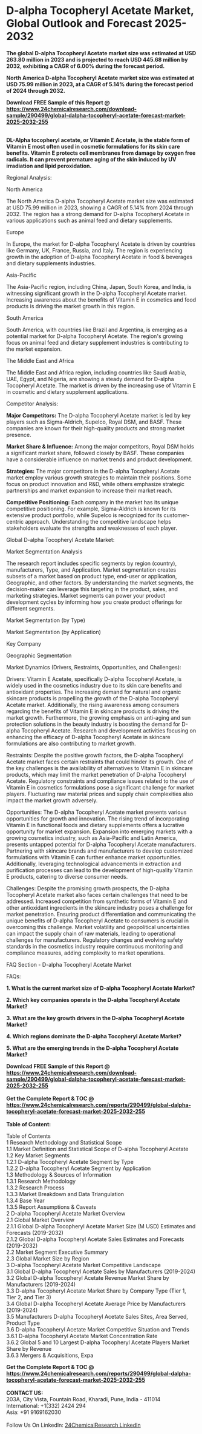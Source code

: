 <h1>D-alpha Tocopheryl Acetate Market, Global Outlook and Forecast 2025-2032</h1><p><strong>The global D-alpha Tocopheryl Acetate market size was estimated at USD 263.80 million in 2023 and is projected to reach USD 445.68 million by 2032, exhibiting a CAGR of 6.00% during the forecast period. </strong></p><p>
</p><p><strong>North America D-alpha Tocopheryl Acetate market size was estimated at USD 75.99 million in 2023, at a CAGR of 5.14% during the forecast period of 2024 through 2032.</strong></p><div><b>Download FREE Sample of this Report @ 
            <a href="https://www.24chemicalresearch.com/download-sample/290499/global-dalpha-tocopheryl-acetate-forecast-market-2025-2032-255">
            https://www.24chemicalresearch.com/download-sample/290499/global-dalpha-tocopheryl-acetate-forecast-market-2025-2032-255</a></b></div><br><p>
</p><p><strong>DL-Alpha tocopheryl acetate, or Vitamin E Acetate, is the stable form of Vitamin E most often used in cosmetic formulations for its skin care benefits. Vitamin E protects cell membranes from damage by oxygen free radicals. It can prevent premature aging of the skin induced by UV irradiation and lipid peroxidation.</strong></p><p>
Regional Analysis:</p><p>
North America</p><p>
</p><p>The North America D-alpha Tocopheryl Acetate market size was estimated at USD 75.99 million in 2023, showing a CAGR of 5.14% from 2024 through 2032. The region has a strong demand for D-alpha Tocopheryl Acetate in various applications such as animal feed and dietary supplements.</p><p>
Europe</p><p>
</p><p>In Europe, the market for D-alpha Tocopheryl Acetate is driven by countries like Germany, UK, France, Russia, and Italy. The region is experiencing growth in the adoption of D-alpha Tocopheryl Acetate in food &amp; beverages and dietary supplements industries.</p><p>
Asia-Pacific</p><p>
</p><p>The Asia-Pacific region, including China, Japan, South Korea, and India, is witnessing significant growth in the D-alpha Tocopheryl Acetate market. Increasing awareness about the benefits of Vitamin E in cosmetics and food products is driving the market growth in this region.</p><p>
South America</p><p>
</p><p>South America, with countries like Brazil and Argentina, is emerging as a potential market for D-alpha Tocopheryl Acetate. The region's growing focus on animal feed and dietary supplement industries is contributing to the market expansion.</p><p>
The Middle East and Africa</p><p>
</p><p>The Middle East and Africa region, including countries like Saudi Arabia, UAE, Egypt, and Nigeria, are showing a steady demand for D-alpha Tocopheryl Acetate. The market is driven by the increasing use of Vitamin E in cosmetic and dietary supplement applications.</p><p>
Competitor Analysis:</p><p>
</p><p><strong>Major Competitors:</strong> The D-alpha Tocopheryl Acetate market is led by key players such as Sigma-Aldrich, Supelco, Royal DSM, and BASF. These companies are known for their high-quality products and strong market presence.</p><p>
</p><p><strong>Market Share &amp; Influence:</strong> Among the major competitors, Royal DSM holds a significant market share, followed closely by BASF. These companies have a considerable influence on market trends and product development.</p><p>
</p><p><strong>Strategies:</strong> The major competitors in the D-alpha Tocopheryl Acetate market employ various growth strategies to maintain their positions. Some focus on product innovation and R&amp;D, while others emphasize strategic partnerships and market expansion to increase their market reach.</p><p>
</p><p><strong>Competitive Positioning:</strong> Each company in the market has its unique competitive positioning. For example, Sigma-Aldrich is known for its extensive product portfolio, while Supelco is recognized for its customer-centric approach. Understanding the competitive landscape helps stakeholders evaluate the strengths and weaknesses of each player.</p><p>
Global D-alpha Tocopheryl Acetate Market:</p><p>
Market Segmentation Analysis</p><p>
</p><p>The research report includes specific segments by region (country), manufacturers, Type, and Application. Market segmentation creates subsets of a market based on product type, end-user or application, Geographic, and other factors. By understanding the market segments, the decision-maker can leverage this targeting in the product, sales, and marketing strategies. Market segments can power your product development cycles by informing how you create product offerings for different segments.</p><p>
Market Segmentation (by Type)</p><p>
</p><p>
Market Segmentation (by Application)</p><p>
</p><p>
Key Company</p><p>
</p><p>
Geographic Segmentation</p><p>
</p><p>
Market Dynamics (Drivers, Restraints, Opportunities, and Challenges):</p><p>
Drivers:
Vitamin E Acetate, specifically D-alpha Tocopheryl Acetate, is widely used in the cosmetics industry due to its skin care benefits and antioxidant properties. The increasing demand for natural and organic skincare products is propelling the growth of the D-alpha Tocopheryl Acetate market. Additionally, the rising awareness among consumers regarding the benefits of Vitamin E in skincare products is driving the market growth. Furthermore, the growing emphasis on anti-aging and sun protection solutions in the beauty industry is boosting the demand for D-alpha Tocopheryl Acetate. Research and development activities focusing on enhancing the efficacy of D-alpha Tocopheryl Acetate in skincare formulations are also contributing to market growth.</p><p>
Restraints:
Despite the positive growth factors, the D-alpha Tocopheryl Acetate market faces certain restraints that could hinder its growth. One of the key challenges is the availability of alternatives to Vitamin E in skincare products, which may limit the market penetration of D-alpha Tocopheryl Acetate. Regulatory constraints and compliance issues related to the use of Vitamin E in cosmetics formulations pose a significant challenge for market players. Fluctuating raw material prices and supply chain complexities also impact the market growth adversely.</p><p>
Opportunities:
The D-alpha Tocopheryl Acetate market presents various opportunities for growth and innovation. The rising trend of incorporating Vitamin E in functional foods and dietary supplements offers a lucrative opportunity for market expansion. Expansion into emerging markets with a growing cosmetics industry, such as Asia-Pacific and Latin America, presents untapped potential for D-alpha Tocopheryl Acetate manufacturers. Partnering with skincare brands and manufacturers to develop customized formulations with Vitamin E can further enhance market opportunities. Additionally, leveraging technological advancements in extraction and purification processes can lead to the development of high-quality Vitamin E products, catering to diverse consumer needs.</p><p>
Challenges:
Despite the promising growth prospects, the D-alpha Tocopheryl Acetate market also faces certain challenges that need to be addressed. Increased competition from synthetic forms of Vitamin E and other antioxidant ingredients in the skincare industry poses a challenge for market penetration. Ensuring product differentiation and communicating the unique benefits of D-alpha Tocopheryl Acetate to consumers is crucial in overcoming this challenge. Market volatility and geopolitical uncertainties can impact the supply chain of raw materials, leading to operational challenges for manufacturers. Regulatory changes and evolving safety standards in the cosmetics industry require continuous monitoring and compliance measures, adding complexity to market operations.</p><p>
FAQ Section - D-alpha Tocopheryl Acetate Market</p><p>
FAQs:</p><p>
</p><p><strong>1. What is the current market size of D-alpha Tocopheryl Acetate Market?</strong></p><p>
</p><p>
</p><p><strong>2. Which key companies operate in the D-alpha Tocopheryl Acetate Market?</strong></p><p>
</p><p>
</p><p><strong>3. What are the key growth drivers in the D-alpha Tocopheryl Acetate Market?</strong></p><p>
</p><p>
</p><p><strong>4. Which regions dominate the D-alpha Tocopheryl Acetate Market?</strong></p><p>
</p><p>
</p><p><strong>5. What are the emerging trends in the D-alpha Tocopheryl Acetate Market?</strong></p><p>
</p><div><b>Download FREE Sample of this Report @ 
            <a href="https://www.24chemicalresearch.com/download-sample/290499/global-dalpha-tocopheryl-acetate-forecast-market-2025-2032-255">
            https://www.24chemicalresearch.com/download-sample/290499/global-dalpha-tocopheryl-acetate-forecast-market-2025-2032-255</a></b></div><br><div><b>Get the Complete Report & TOC @ 
            <a href="https://www.24chemicalresearch.com/reports/290499/global-dalpha-tocopheryl-acetate-forecast-market-2025-2032-255">
            https://www.24chemicalresearch.com/reports/290499/global-dalpha-tocopheryl-acetate-forecast-market-2025-2032-255</a></b></div><br>
            <b>Table of Content:</b><p>Table of Contents<br />
1 Research Methodology and Statistical Scope<br />
1.1 Market Definition and Statistical Scope of D-alpha Tocopheryl Acetate<br />
1.2 Key Market Segments<br />
1.2.1 D-alpha Tocopheryl Acetate Segment by Type<br />
1.2.2 D-alpha Tocopheryl Acetate Segment by Application<br />
1.3 Methodology & Sources of Information<br />
1.3.1 Research Methodology<br />
1.3.2 Research Process<br />
1.3.3 Market Breakdown and Data Triangulation<br />
1.3.4 Base Year<br />
1.3.5 Report Assumptions & Caveats<br />
2 D-alpha Tocopheryl Acetate Market Overview<br />
2.1 Global Market Overview<br />
2.1.1 Global D-alpha Tocopheryl Acetate Market Size (M USD) Estimates and Forecasts (2019-2032)<br />
2.1.2 Global D-alpha Tocopheryl Acetate Sales Estimates and Forecasts (2019-2032)<br />
2.2 Market Segment Executive Summary<br />
2.3 Global Market Size by Region<br />
3 D-alpha Tocopheryl Acetate Market Competitive Landscape<br />
3.1 Global D-alpha Tocopheryl Acetate Sales by Manufacturers (2019-2024)<br />
3.2 Global D-alpha Tocopheryl Acetate Revenue Market Share by Manufacturers (2019-2024)<br />
3.3 D-alpha Tocopheryl Acetate Market Share by Company Type (Tier 1, Tier 2, and Tier 3)<br />
3.4 Global D-alpha Tocopheryl Acetate Average Price by Manufacturers (2019-2024)<br />
3.5 Manufacturers D-alpha Tocopheryl Acetate Sales Sites, Area Served, Product Type<br />
3.6 D-alpha Tocopheryl Acetate Market Competitive Situation and Trends<br />
3.6.1 D-alpha Tocopheryl Acetate Market Concentration Rate<br />
3.6.2 Global 5 and 10 Largest D-alpha Tocopheryl Acetate Players Market Share by Revenue<br />
3.6.3 Mergers & Acquisitions, Expa</p><div><b>Get the Complete Report & TOC @ 
            <a href="https://www.24chemicalresearch.com/reports/290499/global-dalpha-tocopheryl-acetate-forecast-market-2025-2032-255">
            https://www.24chemicalresearch.com/reports/290499/global-dalpha-tocopheryl-acetate-forecast-market-2025-2032-255</a></b></div><br><b>CONTACT US:</b><br>
            203A, City Vista, Fountain Road, Kharadi, Pune, India - 411014<br>
            International: +1(332) 2424 294<br>
            Asia: +91 9169162030 <br><br>
            Follow Us On LinkedIn: <a href="https://www.linkedin.com/company/24chemicalresearch/">24ChemicalResearch LinkedIn</a>